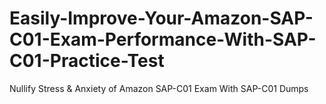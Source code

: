 # Easily-Improve-Your-Amazon-SAP-C01-Exam-Performance-With-SAP-C01-Practice-Test
Nullify Stress &amp; Anxiety of Amazon SAP-C01 Exam With SAP-C01 Dumps
